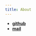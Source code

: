 ```yaml
---
title: About
---
```


* [**github**](https://github.com/gciruelos/)
* [**mail**](http://www.google.com/recaptcha/mailhide/d?k=01VSC76H1Q2FOxX3SjmjA4YQ==&c=TBRNdN5psejX_VxaV_iQveYnqDEWKK2i1bX4cqejVPI=)


